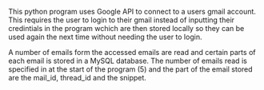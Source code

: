 This python program uses Google API to connect to a users gmail account. This requires the user to login to their gmail instead of inputting their credintials in the program wchich are then stored locally so they can be used again the next time without needing the user to login.

A number of emails form the accessed emails are read and certain parts of each email is stored in a MySQL database. The number of emails read is specified in at the start of the program (5) and the part of the email stored are the mail_id, thread_id and the snippet.
